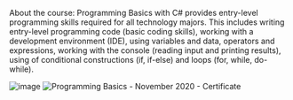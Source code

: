 About the course:
Programming Basics with C# provides entry-level programming skills required for all technology majors. This includes writing entry-level programming code (basic coding skills), working with a development environment (IDE), using variables and data, operators and expressions, working with the console (reading input and printing results), using of conditional constructions (if, if-else) and loops (for, while, do-while).


![image](https://user-images.githubusercontent.com/117260079/220763573-6cf64461-aaa4-4400-b031-cfaa156eba06.png)
![Programming Basics - November 2020 - Certificate](https://user-images.githubusercontent.com/117260079/220763857-00577ee0-c16a-4936-bca0-dfa77d0bcece.jpeg)
